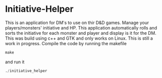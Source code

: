 # Initiative-Helper

This is an application for DM's to use on thir D&D games. Manage your players/monsters' initiative and HP. This application automatically rolls and sorts the initiative for each monster and player and display is it for the DM. This was build using c++ and GTK and only works on Linux. This is still a work in progress.
Compile the code by running the makefile
```python
make
```
and run it
``` python
./initiative_helper
```
